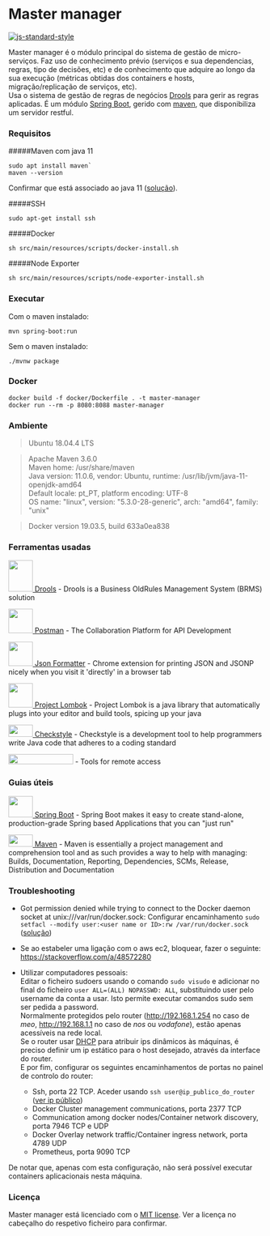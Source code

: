 # Master manager   

[![js-standard-style](https://img.shields.io/badge/code%20style-checkstyle-brightgreen.svg)](https://checkstyle.org/)

Master manager é o módulo principal do sistema de gestão de micro-serviços.
Faz uso de conhecimento prévio (serviços e sua dependencias, regras, tipo de decisões, etc) e de conhecimento que adquire ao longo da sua execução (métricas obtidas dos containers e hosts, migração/replicação de serviços, etc).  
Usa o sistema de gestão de regras de negócios [Drools](https://www.drools.org/) para gerir as regras aplicadas. 
É um módulo [Spring Boot](https://spring.io/projects/spring-boot), gerido com [maven](https://maven.apache.org/), que disponibiliza um servidor restful.

### Requisitos

#####Maven com java 11  
```shell script
sudo apt install maven`  
maven --version
```
Confirmar que está associado ao java 11 ([solução](https://stackoverflow.com/a/49988988)).
 
#####SSH
```shell script
sudo apt-get install ssh
```

#####Docker
```shell script
sh src/main/resources/scripts/docker-install.sh
```

#####Node Exporter
```shell script
sh src/main/resources/scripts/node-exporter-install.sh
``` 

### Executar
Com o maven instalado:
```shell script
mvn spring-boot:run
```

Sem o maven instalado:
```
./mvnw package
```

### Docker

```
docker build -f docker/Dockerfile . -t master-manager
docker run --rm -p 8080:8088 master-manager
```

### Ambiente

>Ubuntu 18.04.4 LTS

>Apache Maven 3.6.0  
 Maven home: /usr/share/maven  
 Java version: 11.0.6, vendor: Ubuntu, runtime: /usr/lib/jvm/java-11-openjdk-amd64  
 Default locale: pt_PT, platform encoding: UTF-8  
 OS name: "linux", version: "5.3.0-28-generic", arch: "amd64", family: "unix"

>Docker version 19.03.5, build 633a0ea838

### Ferramentas usadas

[<img src="https://i.imgur.com/71OViyN.png" alt="" width="48" height="62"> Drools](https://www.drools.org/) - Drools is a Business OldRules Management System (BRMS) solution

[<img src="https://i.imgur.com/DBrGTaL.png" alt="" width="48" height="48"> Postman](https://www.postman.com/) - The Collaboration Platform for API Development

[<img src="https://i.imgur.com/M7dKRag.png" alt="" width="48" height="48"> Json Formatter](https://github.com/callumlocke/json-formatter) - Chrome extension for printing JSON and JSONP nicely when you visit it 'directly' in a browser tab

[<img src="https://i.imgur.com/JCWN9oL.png" alt="" width="48" height="48"> Project Lombok](https://projectlombok.org/) - Project Lombok is a java library that automatically plugs into your editor and build tools, spicing up your java

[<img src="https://i.imgur.com/6f2iyaR.png" alt="" width="48" height="24"> Checkstyle](https://checkstyle.org/) - Checkstyle is a development tool to help programmers write Java code that adheres to a coding standard

[<img src="https://upload.wikimedia.org/wikipedia/commons/thumb/3/3d/SSH_Communications_Security_logo.svg/1280px-SSH_Communications_Security_logo.svg.png" alt="" alt="" width="128" height="20">](https://www.ssh.com/ssh/command) - Tools for remote access

### Guias úteis
[<img src="https://i.imgur.com/WDbhA08.png" alt="" width="48" height="42"> Spring Boot](https://spring.io/projects/spring-boot) - Spring Boot makes it easy to create stand-alone, production-grade Spring based Applications that you can "just run" 

<!--[<img src="https://i.imgur.com/ei7nKF5.png" alt="" width="48" height="42"> Spring HATEOAS](https://spring.io/projects/spring-hateoas) - Spring HATEOAS provides some APIs to ease creating REST representations that follow the HATEOAS principle when working with Spring and especially Spring MVC-->

[<img src="https://i.imgur.com/qFZtEoa.png" alt="" width="48" height="24"> Maven](http://maven.apache.org/guides/getting-started/) - Maven is essentially a project management and comprehension tool and as such provides a way to help with managing: Builds, Documentation, Reporting, Dependencies, SCMs, Release, Distribution and Documentation

### Troubleshooting

- Got permission denied while trying to connect to the Docker daemon socket at unix:///var/run/docker.sock:
Configurar  encaminhamento `sudo setfacl --modify user:<user name or ID>:rw /var/run/docker.sock` ([solução](https://stackoverflow.com/a/54504083))

- Se ao estabeler uma ligação com o aws ec2, bloquear, fazer o seguinte:
https://stackoverflow.com/a/48572280 

- Utilizar computadores pessoais:  
Editar o ficheiro sudoers usando o comando `sudo visudo` e adicionar no final do ficheiro `user ALL=(ALL) NOPASSWD: ALL`, 
substituindo user pelo username da conta a usar. Isto permite executar comandos sudo sem ser pedida a password.  
Normalmente protegidos pelo router (http://192.168.1.254 no caso de *meo*, 
http://192.168.1.1 no caso de *nos* ou *vodafone*), estão apenas acessíveis na rede local.  
Se o router usar [DHCP](https://pt.wikipedia.org/wiki/Dynamic_Host_Configuration_Protocol) para atribuir ips dinâmicos 
às máquinas, é preciso definir um ip estático para o host desejado, através da interface do router.  
E por fim, configurar os seguintes encaminhamentos de portas no painel de controlo do router: 
    - Ssh, porta 22 TCP. Aceder usando `ssh user@ip_publico_do_router` ([ver ip público](https://ipinfo.io/ip))
    - Docker Cluster management communications, porta 2377 TCP
    - Communication among docker nodes/Container network discovery, porta 7946 TCP e UDP 
    - Docker Overlay network traffic/Container ingress network, porta 4789 UDP
    - Prometheus, porta 9090 TCP
    
De notar que, apenas com esta configuração, não será possível executar containers aplicacionais nesta máquina.

### Licença

Master manager está licenciado com o [MIT license](https://github.com/usmanager/usmanager/LICENSE). Ver a licença no cabeçalho do respetivo ficheiro para confirmar.